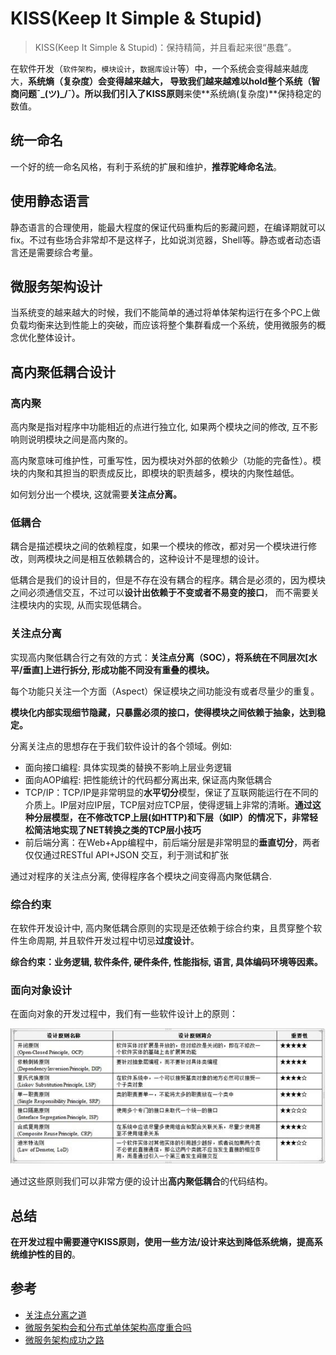 # KISS(Keep It Simple & Stupid)

> KISS(Keep It Simple & Stupid)：保持精简，并且看起来很“愚蠢”。

在软件开发（`软件架构`，`模块设计`，`数据库设计`等）中，一个系统会变得越来越庞大，**系统熵（复杂度）**会变得越来越大，
导致我们越来越难以hold整个系统（智商问题¯\_(ツ)_/¯）。所以我们引入了**KISS原则**来使**系统熵(复杂度)**保持稳定的数值。

## 统一命名

一个好的统一命名风格，有利于系统的扩展和维护，**推荐驼峰命名法**。

## 使用静态语言

静态语言的合理使用，能最大程度的保证代码重构后的影藏问题，在编译期就可以fix。不过有些场合非常却不是这样子，比如说浏览器，Shell等。静态或者动态语言还是需要综合考量。

## 微服务架构设计

当系统变的越来越大的时候，我们不能简单的通过将单体架构运行在多个PC上做负载均衡来达到性能上的突破，而应该将整个集群看成一个系统，使用微服务的概念优化整体设计。

## 高内聚低耦合设计

### 高内聚

高内聚是指对程序中功能相近的点进行独立化, 如果两个模块之间的修改, 互不影响则说明模块之间是高内聚的。

高内聚意味可维护性，可重写性，因为模块对外部的依赖少（功能的完备性）。模块的内聚和其担当的职责成反比，即模块的职责越多，模块的内聚性越低。

如何划分出一个模块, 这就需要**关注点分离。**

### 低耦合

耦合是描述模块之间的依赖程度，如果一个模块的修改，都对另一个模块进行修改，则两模块之间是相互依赖耦合的，这种设计不是理想的设计。

低耦合是我们的设计目的，但是不存在没有耦合的程序。耦合是必须的，因为模块之间必须通信交互，不过可以**设计出依赖于不变或者不易变的接口**， 而不需要关注模块内的实现, 从而实现低耦合。

### 关注点分离

实现高内聚低耦合行之有效的方式：**关注点分离（SOC），将系统在不同层次[水平/垂直]上进行拆分, 形成功能不同没有重叠的模块。**

每个功能只关注一个方面（Aspect）保证模块之间功能没有或者尽量少的重复。

**模块化内部实现细节隐藏，只暴露必须的接口，使得模块之间依赖于抽象，达到稳定。**

分离关注点的思想存在于我们软件设计的各个领域。例如:

* 面向接口编程: 具体实现类的替换不影响上层业务逻辑
* 面向AOP编程: 把性能统计的代码都分离出来, 保证高内聚低耦合
* TCP/IP：TCP/IP是非常明显的**水平切分**模型，保证了互联网能运行在不同的介质上。IP层对应IP层，TCP层对应TCP层，使得逻辑上非常的清晰。**通过这种分层模型，在不修改TCP上层(如HTTP)和下层（如IP）的情况下，非常轻松简洁地实现了NET转换之类的TCP层小技巧**
* 前后端分离：在Web+App编程中，前后端分层是非常明显的**垂直切分**，两者仅仅通过RESTful API+JSON 交互，利于测试和扩张

通过对程序的关注点分离, 使得程序各个模块之间变得高内聚低耦合.

### 综合约束

在软件开发设计中, 高内聚低耦合原则的实现是还依赖于综合约束，且贯穿整个软件生命周期, 并且软件开发过程中切忌**过度设计**。

**综合约束：业务逻辑, 软件条件, 硬件条件, 性能指标, 语言, 具体编码环境等因素。**

### 面向对象设计

在面向对象的开发过程中，我们有一些软件设计上的原则：

![面向对象设计原则](94dd27e0-674a-4a21-9cfa-593413203b84.jpg)

通过这些原则我们可以非常方便的设计出**高内聚低耦合**的代码结构。


## 总结

**在开发过程中需要遵守KISS原则，使用一些方法/设计来达到降低系统熵，提高系统维护性的目的**。

## 参考


* [关注点分离之道](http://book.51cto.com/art/200801/64938.htm)
* [微服务架构会和分布式单体架构高度重合吗](http://www.infoq.com/cn/news/2016/02/services-distributed-monolith)
* [微服务架构成功之路](http://www.infoq.com/cn/news/2015/07/success-of-microservices)